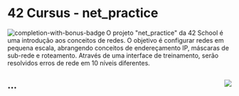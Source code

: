 # 42 Cursus - net_practice

<img src="https://game.42sp.org.br/static/assets/achievements/netpracticen.png" alt="completion-with-bonus-badge" align="left">

O projeto "net_practice" da 42 School é uma introdução aos conceitos de redes. O objetivo é configurar redes em pequena escala, abrangendo conceitos de endereçamento IP, máscaras de sub-rede e roteamento. Através de uma interface de treinamento, serão resolvidos erros de rede em 10 níveis diferentes.

## ... <img src="https://img.shields.io/badge/GRADE-0%2F100-fail?logo=42&logoColor=fff&color=f00" align="right"/>
